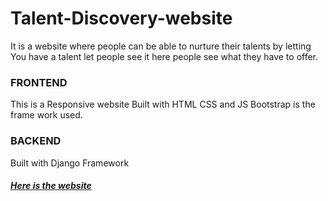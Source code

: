 # Talent-Discovery-website
It is a website where people can be able to nurture their talents by letting
You have a talent let people see it here
 people see what they have to offer. <BR>
<h3>FRONTEND</h3>
 This is a Responsive website Built with HTML CSS and JS
 Bootstrap is the frame work used.
 <h3>BACKEND</h3>
 Built with Django Framework
<h5><a href="https://show-up.vercel.app/">Here is the website</a></h5>
